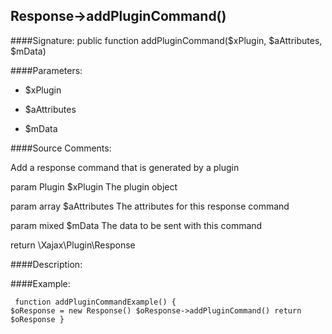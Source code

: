 ## Response->addPluginCommand()

####Signature: public function addPluginCommand($xPlugin, $aAttributes, $mData)

####Parameters:

* $xPlugin

* $aAttributes

* $mData




####Source Comments:

Add a response command that is generated by a plugin



param Plugin		$xPlugin			The plugin object

param array 		$aAttributes		The attributes for this response command

param mixed			$mData				The data to be sent with this command



return \Xajax\Plugin\Response



####Description:


####Example:
<code><pre>
function addPluginCommandExample()
{
    $oResponse = new Response()
    $oResponse->addPluginCommand()
    return $oResponse
}
</pre></code>